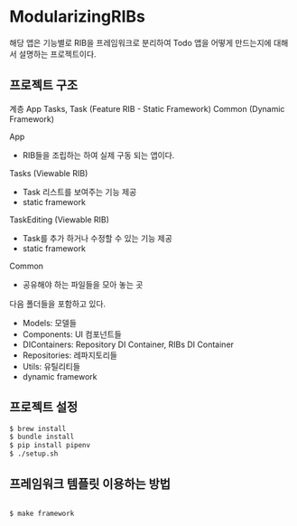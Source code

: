# ModularizingRIBs

해당 앱은 기능별로 RIB을 프레임워크로 분리하여 Todo 앱을 어떻게 만드는지에 대해서 설명하는 프로젝트이다.

## 프로젝트 구조

계층
App
Tasks, Task (Feature RIB - Static Framework)
Common (Dynamic Framework)

App

- RIB들을 조립하는 하여 실제 구동 되는 앱이다.

Tasks (Viewable RIB)

- Task 리스트를 보여주는 기능 제공
- static framework

TaskEditing (Viewable RIB)

- Task를 추가 하거나 수정할 수 있는 기능 제공
- static framework

Common

- 공유해야 하는 파일들을 모아 놓는 곳

다음 폴더들을 포함하고 있다.

- Models: 모델들
- Components: UI 컴포넌트들
- DIContainers: Repository DI Container, RIBs DI Container
- Repositories: 레파지토리들
- Utils: 유틸리티들
- dynamic framework

## 프로젝트 설정

```bash
$ brew install
$ bundle install
$ pip install pipenv
$ ./setup.sh
```

## 프레임워크 템플릿 이용하는 방법

```bash

$ make framework
```
